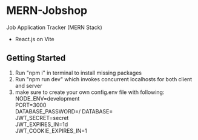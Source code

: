 # MERN-Jobshop
Job Application Tracker (MERN Stack)
- React.js on Vite

## Getting Started
1. Run "npm i" in terminal to install missing packages
2. Run "npm run dev" which invokes concurrent localhosts for both client and server
3. make sure to create your own config.env file with following:\
  NODE_ENV=development\
  PORT=3000\
  DATABASE_PASSWORD=<your database password>/
  DATABASE=<your own database>\
  JWT_SECRET=secret\
  JWT_EXPIRES_IN=1d\
  JWT_COOKIE_EXPIRES_IN=1
